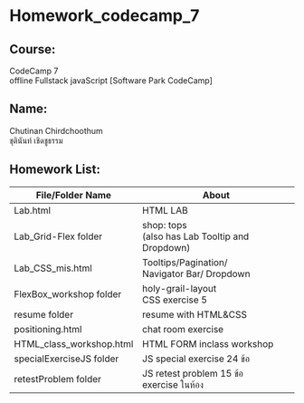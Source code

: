 # Homework_codecamp_7

## Course:
CodeCamp 7<br>
offline Fullstack javaScript [Software Park CodeCamp]
## Name:
Chutinan Chirdchoothum<br>
ชุตินันท์ เชิดชูธรรม

## **Homework List:**
| File/Folder Name | About |
|----------------|----------------|
| Lab.html | HTML LAB |
| Lab_Grid-Flex folder | shop: tops<br>(also has Lab Tooltip and Dropdown)  |
|Lab_CSS_mis.html|Tooltips/Pagination/<br>Navigator Bar/ Dropdown|
|FlexBox_workshop folder| holy-grail-layout<br>CSS exercise 5 |
|resume folder| resume with HTML&CSS |
|positioning.html|chat room exercise |
|HTML_class_workshop.html|HTML FORM inclass workshop |
|specialExerciseJS folder | JS special exercise 24 ข้อ |
|retestProblem folder | JS retest problem 15 ข้อ <br> exercise ในห้อง |